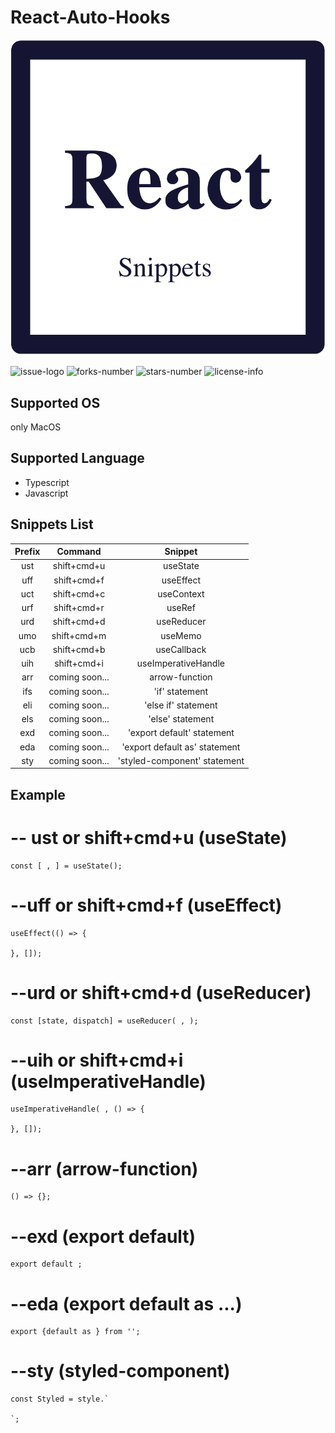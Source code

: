 # React-Auto-Hooks

![React-Auto-Hooks-Logo](https://github.com/Maaaaru/React-Auto-Hooks/blob/develop/images/logo.png)

![issue-logo](https://img.shields.io/github/issues/Maaaaru/React-Auto-Hooks)
![forks-number](https://img.shields.io/github/forks/Maaaaru/React-Auto-Hooks)
![stars-number](https://img.shields.io/github/stars/Maaaaru/React-Auto-Hooks)
![license-info](https://img.shields.io/github/license/Maaaaru/React-Auto-Hooks)

## Supported OS
only MacOS

## Supported Language
* Typescript
* Javascript 

## Snippets List
|Prefix|Command|Snippet|
|:--:|:--:|:--:|
|ust|shift+cmd+u|useState|
|uff|shift+cmd+f|useEffect|
|uct|shift+cmd+c|useContext|
|urf|shift+cmd+r|useRef|
|urd|shift+cmd+d|useReducer|
|umo|shift+cmd+m|useMemo|
|ucb|shift+cmd+b|useCallback|
|uih|shift+cmd+i|useImperativeHandle|
|arr|coming soon...|arrow-function|
|ifs|coming soon...|'if' statement|
|eli|coming soon...|'else if' statement|
|els|coming soon...|'else' statement|
|exd|coming soon...|'export default' statement|
|eda|coming soon...|'export default as' statement|
|sty|coming soon...|'styled-component' statement|

## Example
# -- ust or shift+cmd+u (useState)

```
const [ , ] = useState(); 

```

# --uff or shift+cmd+f (useEffect)

```
useEffect(() => {

}, []);

```

# --urd or shift+cmd+d (useReducer)

```
const [state, dispatch] = useReducer( , );

```

# --uih or shift+cmd+i (useImperativeHandle)

```
useImperativeHandle( , () => {

}, []);

```

# --arr (arrow-function)

```
() => {};

```

# --exd (export default)

```
export default ;

```

# --eda (export default as ...)

```
export {default as } from '';

```

# --sty (styled-component)

```
const Styled = style.`

`;

```


